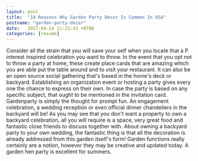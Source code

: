```yaml
---
layout: post
title:  "14 Reasons Why Garden Party Decor Is Common In USA"
postname: "garden-party-decor"
date:   2017-04-24 11:21:43 +0700
categories: [resume]
---
```

Consider all the strain that you will save your self when you locate that a P interest inspired celebration you want to throw. In the event that you opt not to throw a party at home, these create place cards that are amazing which you are able put the table around and to visit your restaurant. It can also be an open source social gathering that's based in the home's deck or backyard. Establishing an organization event or hosting a party gives every one the chance to express on their own. In case the party is based on any specific subject, that ought to be mentioned in the invitation card. Gardenparty is simply the thought for prompt fun. An engagement celebration, a wedding reception or even official dinner chandeliers in the backyard will be! As you may see that you don't want a property to own a backyard celebration, all you will require is a space, very great food and fantastic close friends to discuss together with. About owning a backyard party to your own wedding, the fantastic thing is that all the decoration is already addressed from this garden itself's form! Garden functions really certainly are a notion, however they may be creative and updated today. A garden hen party is excellent for summers.
